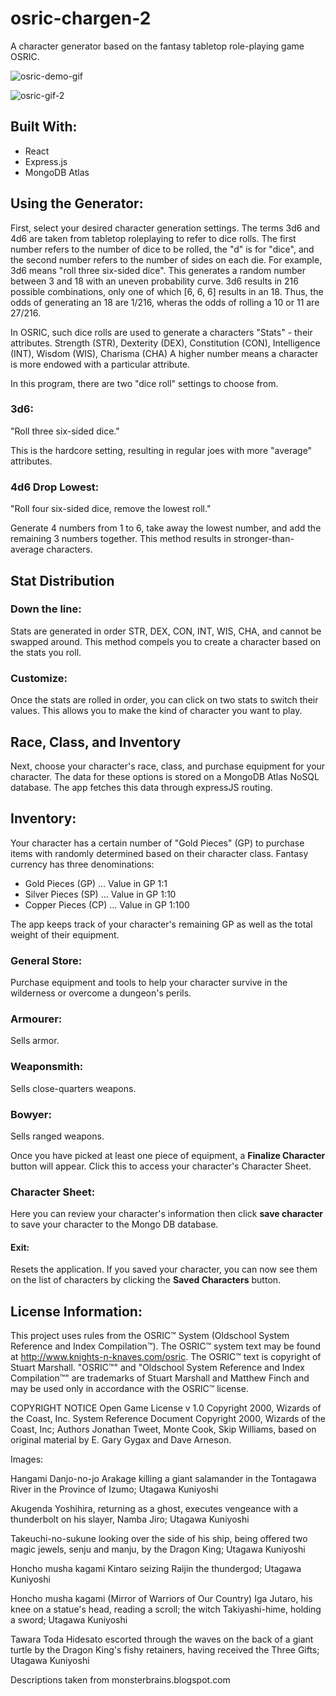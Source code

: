 # osric-chargen-2

A character generator based on the fantasy tabletop role-playing game OSRIC.

![osric-demo-gif](https://user-images.githubusercontent.com/31605814/153881004-9acc7067-f50f-4304-bd1c-2e7a90cbf5b0.gif)

![osric-gif-2](https://user-images.githubusercontent.com/31605814/153888063-e3b2971d-a942-4837-9260-e3dc4b20be15.gif)


## Built With:
- React
- Express.js
- MongoDB Atlas

Using the Generator:
--------------------------------------------------------------

First, select your desired character generation settings.
The terms 3d6 and 4d6 are taken from tabletop roleplaying to refer to dice rolls.
The first number refers to the number of dice to be rolled, the "d" is for "dice", and the second number refers to the number of sides on each die.
For example, 3d6 means "roll three six-sided dice".
This generates a random number between 3 and 18 with an uneven probability curve.
3d6 results in 216 possible combinations, only one of which [6, 6, 6] results in an 18. 
Thus, the odds of generating an 18 are 1/216, wheras the odds of rolling a 10 or 11 are 27/216.

In OSRIC, such dice rolls are used to generate a characters "Stats" - their attributes.
Strength (STR), Dexterity (DEX), Constitution (CON), Intelligence (INT), Wisdom (WIS), Charisma (CHA)
A higher number means a character is more endowed with a particular attribute.

In this program, there are two "dice roll" settings to choose from.

### 3d6:

"Roll three six-sided dice."

This is the hardcore setting, resulting in regular joes with more "average" attributes.

### 4d6 Drop Lowest:

"Roll four six-sided dice, remove the lowest roll."

Generate 4 numbers from 1 to 6, take away the lowest number, and add the remaining 3 numbers together.
This method results in stronger-than-average characters.

Stat Distribution
--------------------------------------------------------------

### Down the line:

Stats are generated in order STR, DEX, CON, INT, WIS, CHA, and cannot be swapped around.
This method compels you to create a character based on the stats you roll.

### Customize:

Once the stats are rolled in order, you can click on two stats to switch their values.
This allows you to make the kind of character you want to play.

Race, Class, and Inventory
--------------------------------------------------------------
Next, choose your character's race, class, and purchase equipment for your character.
The data for these options is stored on a MongoDB Atlas NoSQL database. The app fetches this data through expressJS routing.

## Inventory:

Your character has a certain number of "Gold Pieces" (GP) to purchase items with randomly determined based on their character class. 
Fantasy currency has three denominations:

- Gold Pieces (GP) ... Value in GP 1:1
- Silver Pieces (SP) ... Value in GP 1:10
- Copper Pieces (CP) ... Value in GP 1:100

The app keeps track of your character's remaining GP as well as the total weight of their equipment.

### General Store:

Purchase equipment and tools to help your character survive in the wilderness or overcome a dungeon's perils.
     
### Armourer:
Sells armor.
     
### Weaponsmith:
Sells close-quarters weapons.
     
### Bowyer:
Sells ranged weapons.

Once you have picked at least one piece of equipment, a **Finalize Character** button will appear. Click this to access your character's Character Sheet.

### Character Sheet:
Here you can review your character's information then click **save character** to save your character to the Mongo DB database.

#### Exit:
Resets the application. If you saved your character, you can now see them on the list of characters by clicking the **Saved Characters** button.


License Information:
--------------------------------------------------------------

This project uses rules from the OSRIC™ System (Oldschool System Reference and Index Compilation™). The OSRIC™ system text may be found at http://www.knights-n-knaves.com/osric. The OSRIC™ text is copyright of Stuart Marshall. "OSRIC™" and "Oldschool System Reference and Index Compilation™" are trademarks of Stuart Marshall and Matthew Finch and may be used only in accordance with the OSRIC™ license.

COPYRIGHT NOTICE Open Game License v 1.0 Copyright 2000, Wizards of the Coast, Inc. System Reference Document Copyright 2000, Wizards of the Coast, Inc; Authors Jonathan Tweet, Monte Cook, Skip Williams, based on original material by E. Gary Gygax and Dave Arneson.

Images:

Hangami Danjo-no-jo Arakage killing a giant salamander in the Tontagawa River in the Province of Izumo; Utagawa Kuniyoshi

Akugenda Yoshihira, returning as a ghost, executes vengeance with a thunderbolt on his slayer, Namba Jiro; Utagawa Kuniyoshi

Takeuchi-no-sukune looking over the side of his ship, being offered two magic jewels, senju and manju, by the Dragon King; Utagawa Kuniyoshi

Honcho musha kagami Kintaro seizing Raijin the thundergod; Utagawa Kuniyoshi

Honcho musha kagami (Mirror of Warriors of Our Country) Iga Jutaro, his knee on a statue's head, reading a scroll; the witch Takiyashi-hime, holding a sword; Utagawa Kuniyoshi

Tawara Toda Hidesato escorted through the waves on the back of a giant turtle by the Dragon King's fishy retainers, having received the Three Gifts; Utagawa Kuniyoshi

Descriptions taken from monsterbrains.blogspot.com
